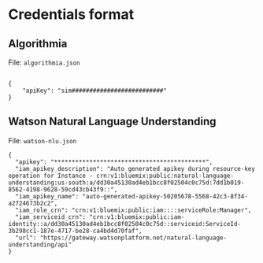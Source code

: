# Credentials format

## Algorithmia

File: `algorithmia.json`

```

{
    "apiKey": "sim##########################"
}
```

## Watson Natural Language Understanding

File: `watson-nlu.json`

```
{
  "apikey": "*******************************************",
  "iam_apikey_description": "Auto generated apikey during resource-key operation for Instance - crn:v1:bluemix:public:natural-language-understanding:us-south:a/dd30a45130ad4eb1bcc8f02504c0c75d:7dd1b019-8562-4198-9628-59cd43cb43f9::",
  "iam_apikey_name": "auto-generated-apikey-50205678-5568-42c3-8f34-a2724673b2c2",
  "iam_role_crn": "crn:v1:bluemix:public:iam::::serviceRole:Manager",
  "iam_serviceid_crn": "crn:v1:bluemix:public:iam-identity::a/dd30a45130ad4eb1bcc8f02504c0c75d::serviceid:ServiceId-3b298cc1-187e-4717-be28-ca4bd4d70faf",
  "url": "https://gateway.watsonplatform.net/natural-language-understanding/api"
}

```
